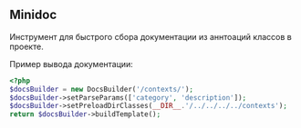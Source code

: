 Minidoc
---

Инструмент для быстрого сбора документации из аннтоаций
классов в проекте.

Пример вывода документации:
```php
<?php
$docsBuilder = new DocsBuilder('/contexts/');
$docsBuilder->setParseParams(['category', 'description']);
$docsBuilder->setPreloadDirClasses(__DIR__.'/../../../../contexts');
return $docsBuilder->buildTemplate();
```